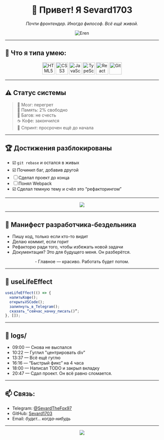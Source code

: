 <h1 align="center">👋 Привет! Я Sevard1703</h1>
<p align="center">
  <em>Почти фронтендер. Иногда философ. Всё ещё живой.</em>
</p>

<p align="center">
  <img src="https://i.pinimg.com/736x/88/7f/ba/887fbac4c1e181ef27f904e6c29cba58.jpg" alt="Eren" />
</p>

---

## 🔧 Что я типа умею:

<p align="center">
  <img src="https://cdn.jsdelivr.net/gh/devicons/devicon/icons/html5/html5-original.svg" width="40" title="HTML5"/>
  <img src="https://cdn.jsdelivr.net/gh/devicons/devicon/icons/css3/css3-original.svg" width="40" title="CSS3"/>
<!--   <img src="https://cdn.jsdelivr.net/gh/devicons/devicon/icons/sass/sass-original.svg" width="40" title="SCSS"/> -->
  <img src="https://cdn.jsdelivr.net/gh/devicons/devicon/icons/javascript/javascript-original.svg" width="40" title="JavaScript"/>
  <img src="https://cdn.jsdelivr.net/gh/devicons/devicon/icons/typescript/typescript-original.svg" width="40" title="TypeScript"/>
  <img src="https://cdn.jsdelivr.net/gh/devicons/devicon/icons/react/react-original.svg" width="40" title="React"/>
<!--   <img src="https://cdn.jsdelivr.net/gh/devicons/devicon/icons/tailwindcss/tailwindcss-plain.svg" width="40" title="TailwindCSS"/> -->
  <img src="https://cdn.jsdelivr.net/gh/devicons/devicon/icons/git/git-original.svg" width="40" title="Git"/>
</p>

---

## ⚠️ Статус системы

> 🧠 Мозг: перегрет  
> 💾 Память: 2% свободно  
> 🐞 Багов: не счесть  
> ☕ Кофе: закончился  
> 📅 Спринт: просрочен ещё до начала  

---

## 🏆 Достижения разблокированы

- ☑️ `git rebase` и остался в живых  
- ☑️ Починил баг, добавив другой  
- ☐ Сделал проект до конца  
- ☐ Понял Webpack  
- ☑️ Сделал темную тему и счёл это “рефакторингом”  

---

<p align="center"><img src="https://i.pinimg.com/736x/39/c8/3b/39c83be1026c990c9701500671482166.jpg"></p>

---
## 📜 Манифест разработчика-бездельника

- Пишу код, только если кто-то видит  
- Делаю коммит, если горит  
- Рефакторю ради того, чтобы избежать новой задачи  
- Документация? Это для будущего меня. Он разберётся.  
<p align="center">- Главное — красиво. Работать будет потом.</p>

---

## 🔁 useLifeEffect

```ts
useLifeEffect(() => {
  налитьКофе();
  открытьVSCode();
  залипнуть_в_Telegram();
  сказать_“сейчас_начну_писать()”;
}, []);
```

---

## 📄 logs/

- 09:00 — Снова не выспался  
- 10:22 — Гуглил "центрировать div"  
- 13:37 — Всё ещё гуглю  
- 16:16 — “Быстрый фикс” на 4 часа  
- 18:00 — Написал TODO и закрыл вкладку  
- 20:47 — Сдал проект. Он всё равно сломается.

---

## 📫 Связь:

- Telegram: [@SevardTheFox97](https://t.me/SevardTheFox97)  
- GitHub: [Sevard1703](https://github.com/Sevard1703)  
- Email: *будет... когда-нибудь*

---

<p align="center">
  <img src="https://i.pinimg.com/736x/52/8a/80/528a80c9c74883bde393ba82eb3876c5.jpg">
</p>
